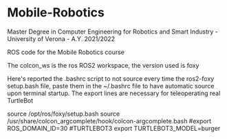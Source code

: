 # Mobile-Robotics

Master Degree in Computer Engineering for Robotics and Smart Industry - University of Verona - A.Y. 2021/2022

ROS code for the Mobile Robotics course

The colcon_ws is the ros ROS2 workspace, the version used is foxy

Here's reported the .bashrc script to not source every time the ros2-foxy setup.bash file, paste them in the ~/.bashrc file to have automatic source upon terminal startup. The export lines are necessary for teleoperating real TurtleBot

source /opt/ros/foxy/setup.bash
source /usr/share/colcon_argcomplete/hook/colcon-argcomplete.bash
#export ROS_DOMAIN_ID=30 #TURTLEBOT3
export TURTLEBOT3_MODEL=burger

